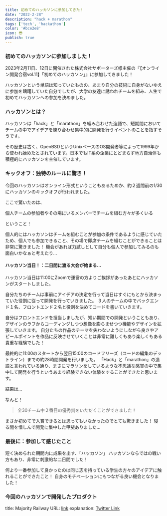 ```yaml
---
title: 初めてのハッカソンに参加してきた！
date: "2022-2-28"
description: "hack + marathon"
tags: ['tech', 'hackathon']
color: '#bce2e8'
icon: 😎
publish: true
---
```



### 初めてのハッカソンに参加しました！
2023年2月11日、12日に開催された株式会社サポーターズ様主催の『【オンライン開発合宿vol.11】「初めてのハッカソン」』に参加してきました！

ハッカソンという単語は知っていたものの、あまり自分の技術に自身がないゆえに参加を躊躇していた自分でしたが、大学の友達に誘われチームを組み、人生で初めてハッカソンへの参加を決めました。

### ハッカソンとは？
ハッカソンは「hack」と「marathon」を組み合わせた造語で、短期間においてチームの中でアイデアを練り合わせ集中的に開発を行うイベントのことを指すそうです。

その歴史は古く、OpenBSDというUnixベースのOS開発者等によって1999年から使われ始めたとされています。日本でもIT系の企業にとどまらず地方自治体も積極的にハッカソンを主催しています。

### キックオフ：独特のルールに驚き！
今回のハッカソンはオンライン形式ということもあるためか、約２週間前の1/30にハッカソンのキックオフが行われました。

ここで驚いたのは、

個人チームの参加者やその場にいるメンバーでチームを組む方々が多くいる

ということ！

個人的にはハッカソンはチームを組むことが参加の条件であるように感じていたため、個人でも参加できること、その場で即席チームを組むことができることは非常に驚きました！
機会があれば力試しとして自分も個人で参加してみるのも面白いかなぁと考えたり...


#### ハッカソン当日！：二日間に渡る大会が始まる...
ハッカソン当日は11:00にZoomで運営の方よりご挨拶があったあとにハッカソンがスタートしました。

自分たちのチームは事前にアイデアの決定を行って当日はすぐにもとから決まっていた役割に従って開発を行っていきました。
３人のチームの中でバックエンド１名、フロントエンド２名と役割を決めてコードを書いていきます。

自分はフロントエンドを担当しましたが、短い期間での開発ということもあり、デザインのラフからコーディングしつつ想像を膨らませつつ機能やデザインを拡張していきます。
自分たちの作品のテーマを失わないようにしながら良さやアピールポイントを作品に反映させていくことは非常に難しくもあり楽しくもある貴重な経験でした！

最終的に11:00のスタートから翌日15:00のコードフリーズ（コードの編集のデットライン）までの約28時間開発を行いました。
「Hack」と「marathon」の造語と言われている通り、まさにマラソンをしているような不思議な感覚の中で集中して開発を行うというあまり経験できない体験をすることができたと思います。

結果は...

なんと！


> 全30チーム中２番目の優秀賞をいただくことができました！

まさか初めてで入賞できるとは思ってもいなかったのでとても驚きました！
寝る間を惜しんで開発に集中した甲斐ありました...

### 最後に：参加して感じたこと
短く決められた期間内に成果を出す、「ハッカソン」
ハッカソンならではの戦い方もあり、非常に刺激的な二日間でした！

何より一番参加して良かったのは同じ志を持っている学生の方々のアイデアに触れることができたこと！
自身のモチベーションにもつながる良い機会となりました！

### 今回のハッカソンで開発したプロダクト
title: Majority Railway
URL: [link](https://hackathon-app-2-11.vercel.app/)
explanation: [Twitter Link](https://twitter.com/geek_pjt/status/1624701536705318912)

